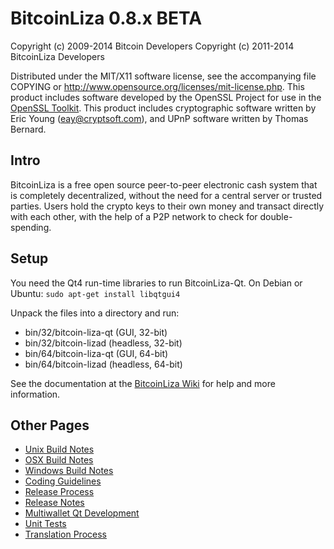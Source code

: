 BitcoinLiza 0.8.x BETA
====================

Copyright (c) 2009-2014 Bitcoin Developers
Copyright (c) 2011-2014 BitcoinLiza Developers

Distributed under the MIT/X11 software license, see the accompanying
file COPYING or http://www.opensource.org/licenses/mit-license.php.
This product includes software developed by the OpenSSL Project for use in the [OpenSSL Toolkit](http://www.openssl.org/). This product includes
cryptographic software written by Eric Young ([eay@cryptsoft.com](mailto:eay@cryptsoft.com)), and UPnP software written by Thomas Bernard.


Intro
---------------------
BitcoinLiza is a free open source peer-to-peer electronic cash system that is
completely decentralized, without the need for a central server or trusted
parties.  Users hold the crypto keys to their own money and transact directly
with each other, with the help of a P2P network to check for double-spending.


Setup
---------------------
You need the Qt4 run-time libraries to run BitcoinLiza-Qt. On Debian or Ubuntu:
	`sudo apt-get install libqtgui4`

Unpack the files into a directory and run:

- bin/32/bitcoin-liza-qt (GUI, 32-bit)
- bin/32/bitcoin-lizad (headless, 32-bit)
- bin/64/bitcoin-liza-qt (GUI, 64-bit)
- bin/64/bitcoin-lizad (headless, 64-bit)

See the documentation at the [BitcoinLiza Wiki](http://bitcoin-liza.info)
for help and more information.


Other Pages
---------------------
- [Unix Build Notes](build-unix.md)
- [OSX Build Notes](build-osx.md)
- [Windows Build Notes](build-msw.md)
- [Coding Guidelines](coding.md)
- [Release Process](release-process.md)
- [Release Notes](release-notes.md)
- [Multiwallet Qt Development](multiwallet-qt.md)
- [Unit Tests](unit-tests.md)
- [Translation Process](translation_process.md)
